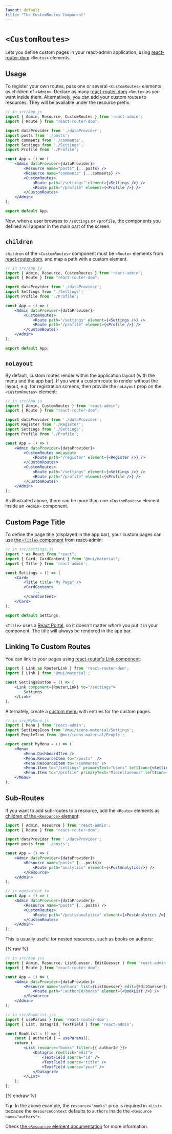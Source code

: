 ```yaml
---
layout: default
title: "The CustomRoutes Component"
---
```


# `<CustomRoutes>`

Lets you define custom pages in your react-admin application, using [react-router-dom](https://reactrouter.com/docs/en/v6/api#routes-and-route) `<Routes>` elements.

## Usage

To register your own routes, pass one or several `<CustomRoutes>` elements as children of `<Admin>`. Declare as many [react-router-dom](https://reactrouter.com/docs/en/v6/api#routes-and-route) `<Route>` as you want inside them.
Alternatively, you can add your custom routes to resources. They will be available under the resource prefix.

```jsx
// in src/App.js
import { Admin, Resource, CustomRoutes } from 'react-admin';
import { Route } from "react-router-dom";

import dataProvider from './dataProvider';
import posts from './posts';
import comments from './comments';
import Settings from './Settings';
import Profile from './Profile';

const App = () => (
    <Admin dataProvider={dataProvider}>
        <Resource name="posts" {...posts} />
        <Resource name="comments" {...comments} />
        <CustomRoutes>
            <Route path="/settings" element={<Settings />} />
            <Route path="/profile" element={<Profile />} />
        </CustomRoutes>
    </Admin>
);

export default App;
```

Now, when a user browses to `/settings` or `/profile`, the components you defined will appear in the main part of the screen.

## `children`

`children` of the `<CustomRoutes>` component must be `<Route>` elements from [react-router-dom](https://reactrouter.com/docs/en/v6/api#routes-and-route), and map a path with a custom element.

```jsx
// in src/App.js
import { Admin, Resource, CustomRoutes } from 'react-admin';
import { Route } from "react-router-dom";

import dataProvider from './dataProvider';
import Settings from './Settings';
import Profile from './Profile';

const App = () => (
    <Admin dataProvider={dataProvider}>
        <CustomRoutes>
            <Route path="/settings" element={<Settings />} />
            <Route path="/profile" element={<Profile />} />
        </CustomRoutes>
    </Admin>
);

export default App;
```

## `noLayout`

By default, custom routes render within the application layout (with the menu and the app bar). If you want a custom route to render without the layout, e.g. for registration screens, then provide the `noLayout` prop on the `<CustomRoutes>` element:

```jsx
// in src/App.js
import { Admin, CustomRoutes } from 'react-admin';
import { Route } from "react-router-dom";

import dataProvider from './dataProvider';
import Register from './Register';
import Settings from './Settings';
import Profile from './Profile';

const App = () => (
    <Admin dataProvider={dataProvider}>
        <CustomRoutes noLayout>
            <Route path="/register" element={<Register />} />
        </CustomRoutes>
        <CustomRoutes>
            <Route path="/settings" element={<Settings />} />
            <Route path="/profile" element={<Profile />} />
        </CustomRoutes>
    </Admin>
);
```

As illustrated above, there can be more than one `<CustomRoutes>` element inside an `<Admin>` component.

## Custom Page Title

To define the page title (displayed in the app bar), your custom pages can use [the `<Title>` component](./Title.md) from react-admin:

```jsx
// in src/Settings.js
import * as React from "react";
import { Card, CardContent } from '@mui/material';
import { Title } from 'react-admin';

const Settings = () => (
    <Card>
        <Title title="My Page" />
        <CardContent>
            ...
        </CardContent>
    </Card>
);

export default Settings;
```

`<Title>` uses a [React Portal](https://reactjs.org/docs/portals.html), so it doesn't matter *where* you put it in your component. The title will always be rendered in the app bar.

## Linking To Custom Routes

You can link to your pages using [react-router's Link component](https://reactrouter.com/en/main/components/link):

```jsx
import { Link as RouterLink } from 'react-router-dom';
import { Link } from '@mui/material';

const SettingsButton = () => (
    <Link component={RouterLink} to="/settings">
        Settings
    </Link>
);
```

Alternately, create a [custom menu](./Menu.md) with entries for the custom pages.

```jsx
// in src/MyMenu.js
import { Menu } from 'react-admin';
import SettingsIcon from '@mui/icons-material/Settings';
import PeopleIcon from '@mui/icons-material/People';

export const MyMenu = () => (
    <Menu>
        <Menu.DashboardItem />
        <Menu.ResourceItem to="/posts"  />
        <Menu.ResourceItem to="/comments" />
        <Menu.Item to="/settings" primaryText="Users" leftIcon={<SettingsIcon />}/>
        <Menu.Item to="/profile" primaryText="Miscellaneous" leftIcon={<PeopleIcon />}/>
    </Menu>
);
```

## Sub-Routes

If you want to add sub-routes to a resource, add the `<Route>` elements as [children of the `<Resource>` element](./Resource.md#children):

```jsx
import { Admin, Resource } from 'react-admin';
import { Route } from "react-router-dom";

import dataProvider from './dataProvider';
import posts from './posts';

const App = () => (
    <Admin dataProvider={dataProvider}>
        <Resource name="posts" {...posts}>
            <Route path="analytics" element={<PostAnalytics/>} />
        </Resource>
    </Admin>
);

// is equivalent to
const App = () => (
    <Admin dataProvider={dataProvider}>
        <Resource name="posts" {...posts} />
        <CustomRoutes>
            <Route path="/posts/analytics" element={<PostAnalytics />} />
        </CustomRoutes>
    </Admin>
);
```

This is usually useful for nested resources, such as books on authors:

{% raw %}
```jsx
// in src/App.jss
import { Admin, Resource, ListGuesser, EditGuesser } from 'react-admin';
import { Route } from "react-router-dom";

const App = () => (
    <Admin dataProvider={dataProvider}>
        <Resource name="authors" list={ListGuesser} edit={EditGuesser}>
            <Route path=":authorId/books" element={<BookList />} />
        </Resource>
    </Admin>
);

// in src/BookList.jss
import { useParams } from 'react-router-dom';
import { List, Datagrid, TextField } from 'react-admin';

const BookList = () => {
    const { authorId } = useParams();
    return (
        <List resource="books" filter={{ authorId }}>
            <Datagrid rowClick="edit">
                <TextField source="id" />
                <TextField source="title" />
                <TextField source="year" />
            </Datagrid>
        </List>
    );
};
```
{% endraw %}

**Tip**: In the above example, the `resource="books"` prop is required in `<List>` because the `ResourceContext` defaults to `authors` inside the `<Resource name="authors">`.

Check [the `<Resource>` element documentation](./Resource.md#children) for more information.